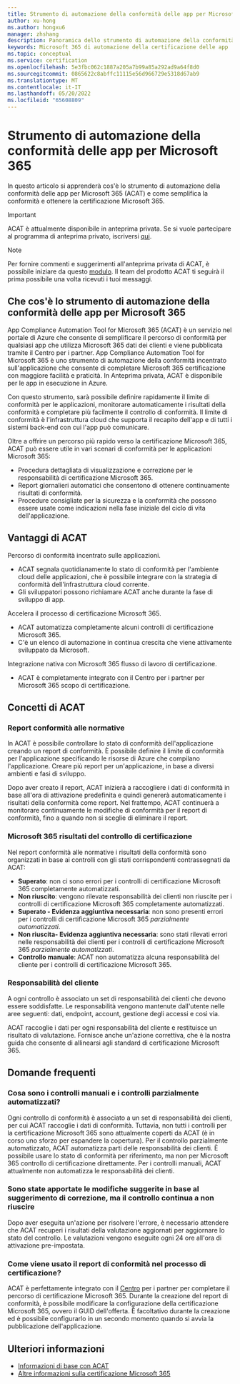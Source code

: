 ```yaml
---
title: Strumento di automazione della conformità delle app per Microsoft 365
author: xu-hong
ms.author: hongxu6
manager: zhshang
description: Panoramica dello strumento di automazione della conformità delle app per Microsoft 365
keywords: Microsoft 365 di automazione della certificazione delle app
ms.topic: conceptual
ms.service: certification
ms.openlocfilehash: 5e3fbc062c1887a205a7b99a85a292ad9a64f8d0
ms.sourcegitcommit: 0865622c8abffc11115e56d966729e5318d67ab9
ms.translationtype: MT
ms.contentlocale: it-IT
ms.lasthandoff: 05/20/2022
ms.locfileid: "65608809"
---
```

# <a name="app-compliance-automation-tool-for-microsoft-365"></a>Strumento di automazione della conformità delle app per Microsoft 365
In questo articolo si apprenderà cos'è lo strumento di automazione della conformità delle app per Microsoft 365 (ACAT) e come semplifica la conformità e ottenere la certificazione Microsoft 365.

> [!IMPORTANT]
> ACAT è attualmente disponibile in anteprima privata. Se si vuole partecipare al programma di anteprima privato, iscriversi [qui](https://aka.ms/acat/private/signup).

> [!NOTE]
> Per fornire commenti e suggerimenti all'anteprima privata di ACAT, è possibile iniziare da questo [modulo](https://aka.ms/acat/feedback). Il team del prodotto ACAT ti seguirà il prima possibile una volta ricevuti i tuoi messaggi. 

## <a name="what-is-app-compliance-automation-tool-for-microsoft-365"></a>Che cos'è lo strumento di automazione della conformità delle app per Microsoft 365
App Compliance Automation Tool for Microsoft 365 (ACAT) è un servizio nel portale di Azure che consente di semplificare il percorso di conformità per qualsiasi app che utilizza Microsoft 365 dati dei clienti e viene pubblicata tramite il Centro per i partner. App Compliance Automation Tool for Microsoft 365 è uno strumento di automazione della conformità incentrato sull'applicazione che consente di completare Microsoft 365 certificazione con maggiore facilità e praticità. In Anteprima privata, ACAT è disponibile per le app in esecuzione in Azure.

Con questo strumento, sarà possibile definire rapidamente il limite di conformità per le applicazioni, monitorare automaticamente i risultati della conformità e completare più facilmente il controllo di conformità. Il limite di conformità è l'infrastruttura cloud che supporta il recapito dell'app e di tutti i sistemi back-end con cui l'app può comunicare.

Oltre a offrire un percorso più rapido verso la certificazione Microsoft 365, ACAT può essere utile in vari scenari di conformità per le applicazioni Microsoft 365:

- Procedura dettagliata di visualizzazione e correzione per le responsabilità di certificazione Microsoft 365.
- Report giornalieri automatici che consentono di ottenere continuamente risultati di conformità.
- Procedure consigliate per la sicurezza e la conformità che possono essere usate come indicazioni nella fase iniziale del ciclo di vita dell'applicazione.

## <a name="benefits-of-acat"></a>Vantaggi di ACAT
Percorso di conformità incentrato sulle applicazioni.
- ACAT segnala quotidianamente lo stato di conformità per l'ambiente cloud delle applicazioni, che è possibile integrare con la strategia di conformità dell'infrastruttura cloud corrente.
- Gli sviluppatori possono richiamare ACAT anche durante la fase di sviluppo di app.

Accelera il processo di certificazione Microsoft 365.
- ACAT automatizza completamente alcuni controlli di certificazione Microsoft 365.
- C'è un elenco di automazione in continua crescita che viene attivamente sviluppato da Microsoft.

Integrazione nativa con Microsoft 365 flusso di lavoro di certificazione.
- ACAT è completamente integrato con il Centro per i partner per Microsoft 365 scopo di certificazione.

## <a name="concepts-of-acat"></a>Concetti di ACAT
### <a name="regulatory-compliance-report"></a>Report conformità alle normative 
In ACAT è possibile controllare lo stato di conformità dell'applicazione creando un report di conformità. È possibile definire il limite di conformità per l'applicazione specificando le risorse di Azure che compilano l'applicazione. Creare più report per un'applicazione, in base a diversi ambienti e fasi di sviluppo.

Dopo aver creato il report, ACAT inizierà a raccogliere i dati di conformità in base all'ora di attivazione predefinita e quindi genererà automaticamente i risultati della conformità come report. Nel frattempo, ACAT continuerà a monitorare continuamente le modifiche di conformità per il report di conformità, fino a quando non si sceglie di eliminare il report.

### <a name="microsoft-365-certification-control-results"></a>Microsoft 365 risultati del controllo di certificazione
Nel report conformità alle normative i risultati della conformità sono organizzati in base ai controlli con gli stati corrispondenti contrassegnati da ACAT:
- **Superato**: non ci sono errori per i controlli di certificazione Microsoft 365 completamente automatizzati.
- **Non riuscito**: vengono rilevate responsabilità dei clienti non riuscite per i controlli di certificazione Microsoft 365 completamente automatizzati.
- **Superato - Evidenza aggiuntiva necessaria**: non sono presenti errori per i controlli di certificazione Microsoft 365 *parzialmente automatizzati*.
- **Non riuscita- Evidenza aggiuntiva necessaria**: sono stati rilevati errori nelle responsabilità dei clienti per i controlli di certificazione Microsoft 365 *parzialmente automatizzati*.
- **Controllo manuale**: ACAT non automatizza alcuna responsabilità del cliente per i controlli di certificazione Microsoft 365.

### <a name="customer-responsibility"></a>Responsabilità del cliente
A ogni controllo è associato un set di responsabilità dei clienti che devono essere soddisfatte. Le responsabilità vengono mantenute dall'utente nelle aree seguenti: dati, endpoint, account, gestione degli accessi e così via.

ACAT raccoglie i dati per ogni responsabilità del cliente e restituisce un risultato di valutazione. Fornisce anche un'azione correttiva, che è la nostra guida che consente di allinearsi agli standard di certificazione Microsoft 365.


## <a name="faq"></a>Domande frequenti
### <a name="what-are-manual-controls-and-partially-automated-controls"></a>Cosa sono i controlli manuali e i controlli parzialmente automatizzati?
Ogni controllo di conformità è associato a un set di responsabilità dei clienti, per cui ACAT raccoglie i dati di conformità. Tuttavia, non tutti i controlli per la certificazione Microsoft 365 sono attualmente coperti da ACAT (è in corso uno sforzo per espandere la copertura). Per il controllo parzialmente automatizzato, ACAT automatizza parti delle responsabilità dei clienti. È possibile usare lo stato di conformità per riferimento, ma non per Microsoft 365 controllo di certificazione direttamente. Per i controlli manuali, ACAT attualmente non automatizza le responsabilità dei clienti.

### <a name="i-made-the-suggested-changes-base-on-the-remediation-suggestion-yet-the-control-is-still-failing"></a>Sono state apportate le modifiche suggerite in base al suggerimento di correzione, ma il controllo continua a non riuscire
Dopo aver eseguita un'azione per risolvere l'errore, è necessario attendere che ACAT recuperi i risultati della valutazione aggiornati per aggiornare lo stato del controllo. Le valutazioni vengono eseguite ogni 24 ore all'ora di attivazione pre-impostata.

### <a name="how-is-the-compliance-report-used-in-the-certification-process"></a>Come viene usato il report di conformità nel processo di certificazione?
ACAT è perfettamente integrato con il [Centro](https://partner.microsoft.com/dashboard) per i partner per completare il percorso di certificazione Microsoft 365. Durante la creazione del report di conformità, è possibile modificare la configurazione della certificazione Microsoft 365, ovvero il GUID dell'offerta. È facoltativo durante la creazione ed è possibile configurarlo in un secondo momento quando si avvia la pubblicazione dell'applicazione.

## <a name="learn-more"></a>Ulteriori informazioni

* [Informazioni di base con ACAT](https://aka.ms/acat/getstarted)
* [Altre informazioni sulla certificazione Microsoft 365](https://aka.ms/acat/m365cert)
